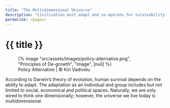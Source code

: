 ```yaml
---
title: "The Multidimensional Universe"
description: "Civilization must adapt and co-operate for survivability or face extinction"
permalink: /pages/
---
```


# {{ title }}

<figure>
{% image "src/assets/images/policy-alternative.png", "Principles of De-growth",
  "image", [null] %}
<figcaption>Policy Alternative | © Kiri Vadivelu</figcaption>
</figure>

According to Darwin’s theory of evolution, human survival depends on the ability to adapt. The adaptation as an individual and group includes but not limited to social, economical and political spaces. Naturally, we are only wired to think one dimensionally; however, the universe we live today is multidimensional.
